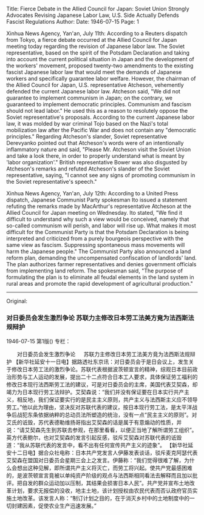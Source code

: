 Title: Fierce Debate in the Allied Council for Japan: Soviet Union Strongly Advocates Revising Japanese Labor Law, U.S. Side Actually Defends Fascist Regulations
Author:
Date: 1946-07-15
Page: 1

Xinhua News Agency, Yan'an, July 11th: According to a Reuters dispatch from Tokyo, a fierce debate occurred at the Allied Council for Japan meeting today regarding the revision of Japanese labor law. The Soviet representative, based on the spirit of the Potsdam Declaration and taking into account the current political situation in Japan and the development of the workers' movement, proposed twenty-two amendments to the existing fascist Japanese labor law that would meet the demands of Japanese workers and specifically guarantee labor welfare. However, the chairman of the Allied Council for Japan, U.S. representative Atcheson, vehemently defended the current Japanese labor law. Atcheson said, "We did not guarantee to implement communism in Japan; on the contrary, we guaranteed to implement democratic principles. Communism and fascism should not lead labor." He used this as a reason to resolutely oppose the Soviet representative's proposals. According to the current Japanese labor law, it was molded by war criminal Tojo based on the Nazi's total mobilization law after the Pacific War and does not contain any "democratic principles." Regarding Atcheson's slander, Soviet representative Derevyanko pointed out that Atcheson's words were of an intentionally inflammatory nature and said, "Please Mr. Atcheson visit the Soviet Union and take a look there, in order to properly understand what is meant by 'labor organization'." British representative Bower was also disgusted by Atcheson's remarks and refuted Atcheson's slander of the Soviet representative, saying, "I cannot see any signs of promoting communism in the Soviet representative's speech."

Xinhua News Agency, Yan'an, July 12th: According to a United Press dispatch, Japanese Communist Party spokesman Ito issued a statement refuting the remarks made by MacArthur's representative Atcheson at the Allied Council for Japan meeting on Wednesday. Ito stated, "We find it difficult to understand why such a view would be conceived, namely that so-called communism will perish, and labor will rise up. What makes it most difficult for the Communist Party is that the Potsdam Declaration is being interpreted and criticized from a purely bourgeois perspective with the same view as fascism. Suppressing spontaneous mass movements will harm the Japanese people." The Communist Party also announced a land reform plan, demanding the uncompensated confiscation of landlords' land. The plan authorizes farmer representatives and denies government officials from implementing land reform. The spokesman said, "The purpose of formulating the plan is to eliminate all feudal elements in the land system in rural areas and promote the rapid development of agricultural production."



<hr /> 

Original: 


### 对日委员会发生激烈争论  苏联力主修改日本劳工法美方竟为法西斯法规辩护

1946-07-15
第1版()
专栏：

　　对日委员会发生激烈争论
　  苏联力主修改日本劳工法美方竟为法西斯法规辩护
    【新华社延安十一日电】据路透社东京讯：对日委员会于是日会议上，发生关于修改日本劳工法的激烈争论。苏联代表根据波茨顿宣言的精神，综观日本目前政治形势与工人运动的发展，提出二十二点符合日本工人要求，具体保证劳工福利的修改日本现行法西斯劳工法的建议，可是对日委员会的主席，美国代表艾契森，却竭力为日本现行劳工法辩护。艾契森说：“我们并没有保证要在日本实行共产主义，相反地，我们保证要实行的是民主主义原则，共产主义与法西斯主义应不领导劳工。”他以此为理由，坚决反对苏联代表的建议，按日本现行劳工法，是太平洋战争后战犯东条依据纳粹的总动员法所塑造的统治，没有一点“民主主义的原则”。对艾氏的诋毁，苏代表德勒维扬哥指出艾契森的话是属于有意煽动的性质，并说：“请艾契森先生到苏联去参观，在那里看看，以便正当地了解所谓劳工组织”。英方代表鲍尔，也对艾契森的发言引起反感，驳斥艾契森对苏联代表的诋毁道：“我从苏联代表的发言中，看不出有任何宣传共产主义的迹象”。
    【新华社延安十二日电】据合众社电称：日本共产党发言人伊藤发表谈话，驳斥麦克阿瑟代表艾契森在盟国对日委员会星期三会上之发言。伊藤称：“我们觉得很难了解，为什么会想出这种见解，即所谓共产主义将灭亡，而劳工将兴起。使共产党最感困难的，是波茨顿宣言竟被以单纯资产阶级的观点与法西斯相同看法去解释而且加以批评。把自发的群众运动加以压制，其结果会损害日本人民”。共产党并宣布土地改革计划，要求无报偿的没收，地主土地，该计划授权由农民代表而否认政府官员实施土地改革。该发言人称：“制订计划之目的，在于消灭乡村中的土地制度中的一切封建因素，促使农业生产迅速发展。”
